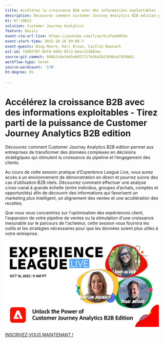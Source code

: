 ```yaml
---
title: Accélérez la croissance B2B avec des informations exploitables - Tirez parti de la puissance de Customer Journey Analytics B2B edition
description: Découvrez comment Customer Journey Analytics B2B edition permet aux entreprises de transformer des données complexes en décisions stratégiques qui stimulent la croissance du pipeline et l’engagement des clients.
kt: KT-19012
solution: Customer Journey Analytics
feature: Basics
event-cta-url-live: https://youtube.com/live/kiJfaedHSVw
event-start-time: 2025-10-16 09:00-7
event-guests: Doug Moore, Kari Olson, Caitlin Baunach
exl-id: 7d497f07-0dfd-4501-8fc2-bbac213603ec
source-git-commit: 048b2cbe3ed5e6027217e56a2b2369bcb7920bb2
workflow-type: tm+mt
source-wordcount: '170'
ht-degree: 0%

---
```


# Accélérez la croissance B2B avec des informations exploitables - Tirez parti de la puissance de Customer Journey Analytics B2B edition

Découvrez comment Customer Journey Analytics B2B edition permet aux entreprises de transformer des données complexes en décisions stratégiques qui stimulent la croissance du pipeline et l’engagement des clients.

Au cours de cette session pratique d’Experience League Live, vous aurez accès à un environnement de démonstration en direct et pourrez suivre des cas d’utilisation B2B réels. Découvrez comment effectuer une analyse cross-canal à grande échelle (entre individus, groupes d’achats, comptes et opportunités) afin de découvrir des informations qui favorisent un marketing plus intelligent, un alignement des ventes et une accélération des recettes.

Que vous vous concentriez sur l&#39;optimisation des expériences client, l&#39;expansion de votre pipeline de ventes ou la stimulation d&#39;une croissance mesurable sur le parcours de l&#39;acheteur, cette session vous fournira les outils et les stratégies nécessaires pour que les données soient plus utiles à votre entreprise.

[![ExL LIVE 16 octobre 2025](../assets/exl-live-episode-10-16-25-web-banner.png)](https://engage.adobe.com/ExpLeagueLive-251016.html)

[INSCRIVEZ-VOUS MAINTENANT !](https://engage.adobe.com/ExpLeagueLive-251016.html)
